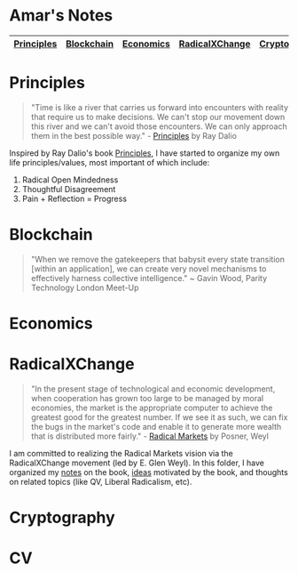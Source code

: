 # Amar's Notes

| [Principles](#Principles) | [Blockchain](#Blockchain) | [Economics](#Economics) | [RadicalXChange](#RadicalXChange) | [Cryptography](#Cryptography) | [CV](#cv) | [Website](https://about.me/amar-singh)
| ------------- | ------------- | ------------- | ------------- | ------------- | ------------- | ------------- |

# Principles
> "Time is like a river that carries us forward into encounters with reality that require us to make decisions. We can't stop our movement down this river and we can't avoid those encounters. We can only approach them in the best possible way." - [Principles](https://www.principles.com/) by Ray Dalio

Inspired by Ray Dalio's book [Principles](https://www.principles.com/), I have started to organize my own life principles/values, most important of which include:
1. Radical Open Mindedness
2. Thoughtful Disagreement
3. Pain + Reflection = Progress

# Blockchain
> "When we remove the gatekeepers that babysit every state transition [within an application], we can create very novel mechanisms to effectively harness collective intelligence." ~ Gavin Wood, Parity Technology London Meet-Up

# Economics
> 

# RadicalXChange
> "In the present stage of technological and economic development, when cooperation has grown too large to be managed by moral economies, the market is the appropriate computer to achieve the greatest good for the greatest number. If we see it as such, we can fix the bugs in the market's code and enable it to generate more wealth that is distributed more fairly." - [Radical Markets]() by Posner, Weyl

I am committed to realizing the Radical Markets vision via the RadicalXChange movement (led by E. Glen Weyl). In this folder, I have organized my [notes](./RadicalXChange/RadicalMarkets.md) on the book, [ideas](./RadicalXChange/Ideas.md) motivated by the book, and thoughts on related topics (like QV, Liberal Radicalism, etc).    

# Cryptography
>

# CV
> 
